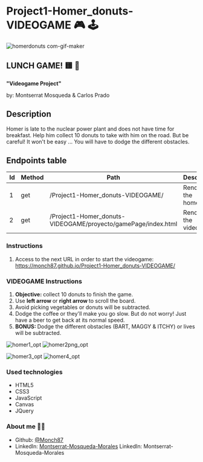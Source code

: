 # Project1-Homer_donuts-VIDEOGAME :video_game: :joystick:
![homerdonuts com-gif-maker](https://user-images.githubusercontent.com/72262776/116707110-97cbb900-a9ce-11eb-85e3-b862b3899efe.gif)

## LUNCH GAME! :yellow_square: :doughnut:
<b> "Videogame Project" </b>

by: Montserrat Mosqueda & Carlos Prado


## Description 
Homer is late to the nuclear power plant and does not have time for breakfast. 
Help him collect 10 donuts to take with him on the road. But be careful! It won't be easy ... You will have to dodge the different obstacles.




## Endpoints table

| Id  | Method | Path                                        | Description                                                            |
| --- | ------ | ------------------------------------------- | ---------------------------------------------------------------------- |
| 1   | get    | /Project1-Homer_donuts-VIDEOGAME/                                      | Renders to the homepage.                                                       |
| 2   | get    | /Project1-Homer_donuts-VIDEOGAME/proyecto/gamePage/index.html          | Renders to the videogame.                                                                               |
 


  ### Instructions

 1. Access to the next URL in order to start the videogame: https://monch87.github.io/Project1-Homer_donuts-VIDEOGAME/



  ### VIDEOGAME Instructions
  
  1. <b> Objective: </b> collect 10 donuts to finish the game.
  2. Use <b> left arrow </b> or <b> right arrow </b> to scroll the board.
  3. Avoid picking vegetables or donuts will be subtracted.
  4. Dodge the coffee or they'll make you go slow. But do not worry! Just have a beer to get back at its normal speed.
  5. <b> BONUS: </b> Dodge the different obstacles (BART, MAGGY & ITCHY) or lives will be subtracted.

![homer1_opt](https://user-images.githubusercontent.com/72262776/116545832-308c0700-a8f1-11eb-980b-cb011e406bb5.png) ![homer2png_opt](https://user-images.githubusercontent.com/72262776/116545835-31249d80-a8f1-11eb-8d7b-2721e0faedd2.png)

![homer3_opt](https://user-images.githubusercontent.com/72262776/116545838-31249d80-a8f1-11eb-8f01-552e31c5b7b9.png) ![homer4_opt](https://user-images.githubusercontent.com/72262776/116545839-31bd3400-a8f1-11eb-86b2-c84a9556c964.png)



  ### Used technologies 

- HTML5 
- CSS3
- JavaScript
- Canvas
- JQuery



### About me :woman_technologist:

* Github: [@Monch87](https://github.com/Monch87)
* LinkedIn: [Montserrat-Mosqueda-Morales](https://www.linkedin.com/in/montserrat-mosqueda-morales)
LinkedIn: Montserrat-Mosqueda-Morales
